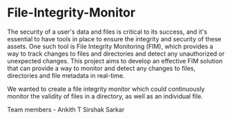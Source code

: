 # File-Integrity-Monitor

The security of a user's data and files is critical to its success, and it's essential to have tools in place to ensure the integrity and security of these assets. One such tool is File Integrity Monitoring (FIM), which provides a way to track changes to files and directories and detect any unauthorized or unexpected changes. This project aims to develop an effective FIM solution that can provide a way to monitor and detect any changes to files, directories and file metadata in real-time. 

We wanted to create a file integrity monitor which could continuously monitor the validity of files in a directory, as well as an individual file. 

Team members - Ankith T
               Sirshak Sarkar
